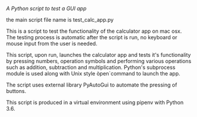 _A Python script to test a GUI app_

the main script file name is test_calc_app.py

This is a script to test the functionality of the calculator app on mac osx.
The testing process is automatic after the script is run, no keyboard or mouse input from the user is needed.

This script, upon run, launches the calculator app and tests it's functionality by 
pressing numbers, operation symbols and performing various operations such as addition, subtraction and multiplication.
Python's subprocess module is used along with Unix style òpen`command to launch the app.

The script uses external library PyAutoGui to automate the pressing of buttons.

This script is produced in a virtual environment using pipenv with Python 3.6.
